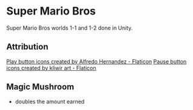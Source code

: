 # Super Mario Bros

Super Mario Bros worlds 1-1 and 1-2 done in Unity.


## Attribution

<a href="https://www.flaticon.com/free-icons/play-button" title="play button icons">Play button icons created by Alfredo Hernandez - Flaticon</a>
<a href="https://www.flaticon.com/free-icons/pause-button" title="pause button icons">Pause button icons created by kliwir art - Flaticon</a>

## Magic Mushroom

- doubles the amount earned